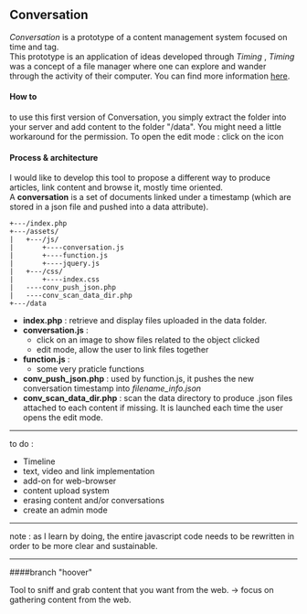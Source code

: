 ## Conversation

_Conversation_ is a prototype of a content management system focused on time and tag.  
This prototype is an application of ideas developed through  _Timing_ , _Timing_ was a concept of a file manager where one can explore and wander through the activity of their computer. You can find more information [here](http://armansansd.net/?title=20150713-timing).


#### How to

to use this first version of Conversation, you simply extract the folder into your server and add content to the folder "/data". You might need a little workaround for the permission.
To open the edit mode : click on the icon

#### Process & architecture

I would like to develop this tool to propose a different way to produce articles, link content and browse it, mostly time oriented.  
A **conversation** is a set of documents linked under a timestamp (which are stored in a json file and pushed into a data attribute).


```
+---/index.php
+---/assets/
|   +---/js/	
|		+----conversation.js
|		+----function.js
|		+----jquery.js
|   +---/css/
|		+----index.css
|   ----conv_push_json.php   
|   ----conv_scan_data_dir.php
+---/data
```

* **index.php** : retrieve and display files uploaded in the data folder.
* **conversation.js** :
  * click on an image to show files related to the object clicked
  * edit mode, allow the user to link files together
* **function.js** :  
  * some very praticle functions
* **conv_push_json.php** : used by function.js, it pushes the new conversation timestamp into *filename_info.json*
* **conv_scan_data_dir.php** : scan the data directory to produce .json files attached to each content if missing. It is launched each time the user opens the edit mode.

---


to do :

* Timeline
* text, video and link implementation
* add-on for web-browser
* content upload system
* erasing content and/or conversations
* create an admin mode

---
note : as I learn by doing, the entire javascript code needs to be rewritten in order to be more clear and sustainable.

---


####branch "hoover"  

Tool to sniff and grab content that you want from the web.
-> focus on gathering content from the web. 

